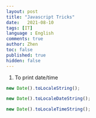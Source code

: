 ```yaml
---
layout: post
title: "Javascript Tricks"
date:   2021-08-10
tags: [IT]
language : English
comments: true
author: Zhen
toc: false
published: true
hidden: false
---
```


1. To print date/time
 ```javascript
new Date().toLocaleString();
```
```javascript
new Date().toLocaleDateString();
```
```javascript
new Date().toLocaleTimeString();
```

<!--stackedit_data:
eyJoaXN0b3J5IjpbLTc5MzY4MDA3OV19
-->